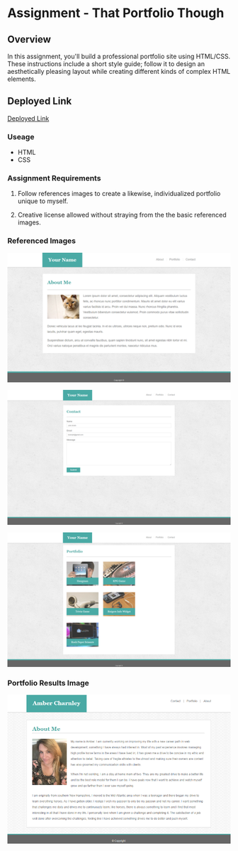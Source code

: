 # Assignment - That Portfolio Though

## Overview

In this assignment, you'll build a professional portfolio site using HTML/CSS. These instructions include a short style guide; follow it to design an aesthetically pleasing layout while creating different kinds of complex HTML elements.

## Deployed Link
[Deployed Link](https://2mlcmonkeys.github.io/Basic-Portfolio/)

### Useage
- HTML
- CSS

### Assignment Requirements
1. Follow references images to create a likewise, individualized portfolio unique to myself.

2. Creative license allowed without straying from the the basic referenced images. 

### Referenced Images

   ![Portfolio About](/assets/images/portfolio-about-me.png)

   ![Portfolio Contact](/assets/images/portfolio-contact.png)

   ![Portfolio Gallery](/assets/images/portfolio-gallery.png)


### Portfolio Results Image

   ![Portfolio Gallery](/assets/images/Screenshot.png)